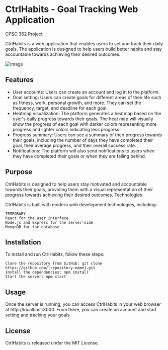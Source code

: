 # CtrlHabits - Goal Tracking Web Application
CPSC 362 Project

CtrlHabits is a web application that enables users to set and track their daily goals. The application is designed to help users build better habits and stay accountable towards achieving their desired outcomes.

![image](https://user-images.githubusercontent.com/95833009/220467840-f696ee14-e148-4f1e-98d0-6927bf397f78.png)
## Features
* User accounts: Users can create an account and log in to the platform.
* Goal setting: Users can create goals for different areas of their life such as fitness, work, personal growth, and more. They can set the frequency, target, and deadline for each goal.
* Heatmap visualization: The platform generates a heatmap based on the user's daily progress towards their goals. The heat map will visually show the progress of each goal with darker colors representing more progress and lighter colors indicating less progress.
* Progress summary: Users can see a summary of their progress towards their goals, including the number of days they have completed their goal, their average progress, and their overall success rate.
* Notifications: The platform will also send notifications to users when they have completed their goals or when they are falling behind.

## Purpose

CtrlHabits is designed to help users stay motivated and accountable towards their goals, providing them with a visual representation of their progress towards achieving their desired outcomes.
Technologies

CtrlHabits is built with modern web development technologies, including:

    TEMPORARY
    React for the user interface 
    Node.js and Express for the server-side
    MongoDB for the database

## Installation

To install and run CtrlHabits, follow these steps:

    Clone the repository from GitHub: git clone https://github.com/[repository-name].git
    Install the dependencies: npm install
    Start the server: npm start

## Usage

Once the server is running, you can access CtrlHabits in your web browser at http://localhost:3000. From there, you can create an account and start setting and tracking your goals.
## License

CtrlHabits is released under the MIT License.
